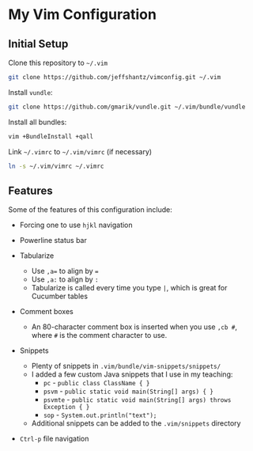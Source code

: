 My Vim Configuration
====================

Initial Setup
-------------

Clone this repository to `~/.vim`

```bash
git clone https://github.com/jeffshantz/vimconfig.git ~/.vim
```

Install `vundle`:

```bash
git clone https://github.com/gmarik/vundle.git ~/.vim/bundle/vundle
```

Install all bundles:

```bash
vim +BundleInstall +qall
```

Link `~/.vimrc` to `~/.vim/vimrc` (if necessary)

```bash
ln -s ~/.vim/vimrc ~/.vimrc
```

Features
--------

Some of the features of this configuration include:

* Forcing one to use `hjkl` navigation

* Powerline status bar

* Tabularize
  * Use `,a=` to align by `=`
  * Use `,a:` to align by `:`
  * Tabularize is called every time you type `|`, which is great for Cucumber tables

* Comment boxes
  * An 80-character comment box is inserted when you use `,cb #`, where `#` is the comment
    character to use.

* Snippets
  * Plenty of snippets in `.vim/bundle/vim-snippets/snippets/`
  * I added a few custom Java snippets that I use in my teaching:
    * `pc` - `public class ClassName { }`
    * `psvm` - `public static void main(String[] args) { }`
    * `psvmte` - `public static void main(String[] args) throws Exception { }`
    * `sop` - `System.out.println("text");`
  * Additional snippets can be added to the `.vim/snippets` directory

* `Ctrl-p` file navigation
